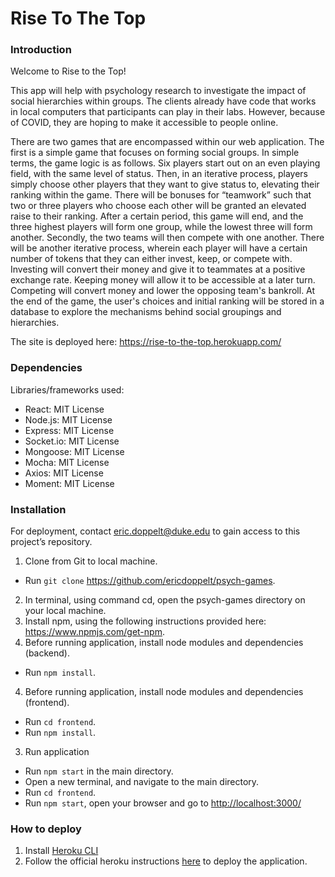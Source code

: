 # Rise To The Top

### Introduction
Welcome to Rise to the Top!

This app will help with psychology research to investigate the impact of social hierarchies within groups. The clients already have code that works in local computers that participants can play in their labs. However, because of COVID, they are hoping to make it accessible to people online.

There are two games that are encompassed within our web application.
The first is a simple game that focuses on forming social groups. In simple terms, the game logic is as follows. Six players start out on an even playing field, with the same level of status. Then, in an iterative process, players simply choose other players that they want to give status to, elevating their ranking within the game. There will be bonuses for “teamwork” such that two or three players who choose each other will be granted an elevated raise to their ranking. After a certain period, this game will end, and the three highest players will form one group, while the lowest three will form another.
Secondly, the two teams will then compete with one another. There will be another iterative process, wherein each player will have a certain number of tokens that they can either invest, keep, or compete with. Investing will convert their money and give it to teammates at a positive exchange rate. Keeping money will allow it to be accessible at a later turn. Competing will convert money and lower the opposing team's bankroll.
At the end of the game, the user's choices and initial ranking will be stored in a database to explore the mechanisms behind social groupings and hierarchies.

The site is deployed here: https://rise-to-the-top.herokuapp.com/

### Dependencies 

Libraries/frameworks used:
- React: MIT License
- Node.js: MIT License
- Express: MIT License
- Socket.io: MIT License
- Mongoose: MIT License
- Mocha: MIT License
- Axios: MIT License
- Moment: MIT License


### Installation

For deployment, contact eric.doppelt@duke.edu to gain access to this project’s repository.

1. Clone from Git to local machine.
- Run `git clone` https://github.com/ericdoppelt/psych-games.
2. In terminal, using command cd, open the psych-games directory on your local machine.
3. Install npm, using the following instructions provided here: https://www.npmjs.com/get-npm.
3. Before running application, install node modules and dependencies (backend).
- Run `npm install`.
4. Before running application, install node modules and dependencies (frontend).
- Run `cd frontend`.
- Run `npm install`.
3. Run application
- Run `npm start` in the main directory.
- Open a new terminal, and navigate to the main directory.
- Run `cd frontend`.
- Run `npm start`, open your browser and go to [http://localhost:3000/](http://localhost:3000/)

### How to deploy

1. Install [Heroku CLI](https://devcenter.heroku.com/articles/heroku-cli#download-and-install)
2. Follow the official heroku instructions [here](https://devcenter.heroku.com/articles/deploying-nodejs) to deploy the application.

